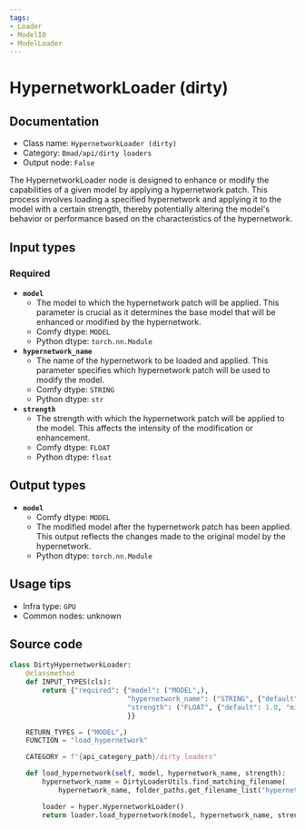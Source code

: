```yaml
---
tags:
- Loader
- ModelIO
- ModelLoader
---
```


# HypernetworkLoader (dirty)
## Documentation
- Class name: `HypernetworkLoader (dirty)`
- Category: `Bmad/api/dirty loaders`
- Output node: `False`

The HypernetworkLoader node is designed to enhance or modify the capabilities of a given model by applying a hypernetwork patch. This process involves loading a specified hypernetwork and applying it to the model with a certain strength, thereby potentially altering the model's behavior or performance based on the characteristics of the hypernetwork.
## Input types
### Required
- **`model`**
    - The model to which the hypernetwork patch will be applied. This parameter is crucial as it determines the base model that will be enhanced or modified by the hypernetwork.
    - Comfy dtype: `MODEL`
    - Python dtype: `torch.nn.Module`
- **`hypernetwork_name`**
    - The name of the hypernetwork to be loaded and applied. This parameter specifies which hypernetwork patch will be used to modify the model.
    - Comfy dtype: `STRING`
    - Python dtype: `str`
- **`strength`**
    - The strength with which the hypernetwork patch will be applied to the model. This affects the intensity of the modification or enhancement.
    - Comfy dtype: `FLOAT`
    - Python dtype: `float`
## Output types
- **`model`**
    - Comfy dtype: `MODEL`
    - The modified model after the hypernetwork patch has been applied. This output reflects the changes made to the original model by the hypernetwork.
    - Python dtype: `torch.nn.Module`
## Usage tips
- Infra type: `GPU`
- Common nodes: unknown


## Source code
```python
class DirtyHypernetworkLoader:
    @classmethod
    def INPUT_TYPES(cls):
        return {"required": {"model": ("MODEL",),
                             "hypernetwork_name": ("STRING", {"default": ""}),
                             "strength": ("FLOAT", {"default": 1.0, "min": -10.0, "max": 10.0, "step": 0.01}),
                             }}

    RETURN_TYPES = ("MODEL",)
    FUNCTION = "load_hypernetwork"

    CATEGORY = f"{api_category_path}/dirty loaders"

    def load_hypernetwork(self, model, hypernetwork_name, strength):
        hypernetwork_name = DirtyLoaderUtils.find_matching_filename(
            hypernetwork_name, folder_paths.get_filename_list("hypernetworks"))

        loader = hyper.HypernetworkLoader()
        return loader.load_hypernetwork(model, hypernetwork_name, strength)

```
